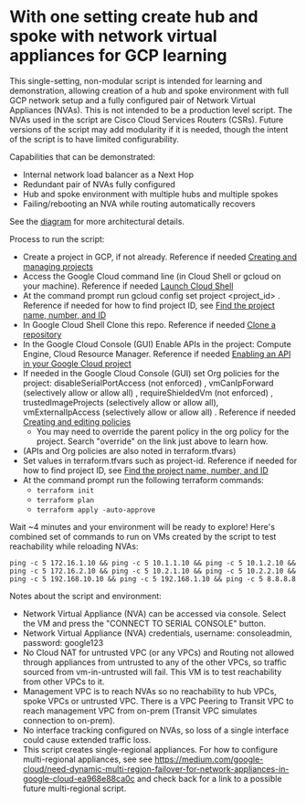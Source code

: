 # With one setting create hub and spoke with network virtual appliances for GCP learning

This single-setting, non-modular script is intended for learning and demonstration, allowing creation of a hub and spoke environment with full GCP network setup and a fully configured pair of Network Virtual Appliances (NVAs). This is not intended to be a production level script. The NVAs used in the script are Cisco Cloud Services Routers (CSRs). Future versions of the script may add modularity if it is needed, though the intent of the script is to have limited configurability.


Capabilities that can be demonstrated:
* Internal network load balancer as a Next Hop
* Redundant pair of NVAs fully configured
* Hub and spoke environment with multiple hubs and multiple spokes
* Failing/rebooting an NVA while routing automatically recovers

See the [diagram](https://github.com/kurtradecki/gcp-nva-ilb-demo/blob/main/diagram.png) for more architectural details.


Process to run the script:
* Create a project in GCP, if not already. Reference if needed [Creating and managing projects ](https://cloud.google.com/resource-manager/docs/creating-managing-projects)
* Access the Google Cloud command line (in Cloud Shell or gcloud on your machine). Reference if needed [Launch Cloud Shell](https://cloud.google.com/shell/docs/launching-cloud-shell)
* At the command prompt run gcloud config set project <project_id> . Reference if needed for how to find project ID, see [Find the project name, number, and ID](https://cloud.google.com/resource-manager/docs/creating-managing-projects#identifying_projects)
* In Google Cloud Shell Clone this repo. Reference if needed [Clone a repository](https://cloud.google.com/shell/docs/version-control#clone_a_repository)
* In the Google Cloud Console (GUI) Enable APIs in the project: Compute Engine, Cloud Resource Manager. Reference if needed [Enabling an API in your Google Cloud project](https://cloud.google.com/endpoints/docs/openapi/enable-api)
* If needed in the Google Cloud Console (GUI) set Org policies for the project: disableSerialPortAccess (not enforced) , vmCanIpForward (selectively allow or allow all) , requireShieldedVm (not enforced) , trustedImageProjects (selectively allow or allow all), vmExternalIpAccess (selectively allow or allow all) . Reference if needed [Creating and editing policies](https://cloud.google.com/resource-manager/docs/organization-policy/creating-managing-policies#creating_and_editing_policies)
  * You may need to override the parent policy in the org policy for the project. Search "override" on the link just above to learn how. 
* (APIs and Org policies are also noted in terraform.tfvars)
* Set values in terraform.tfvars such as project-id. Reference if needed for how to find project ID, see [Find the project name, number, and ID](https://cloud.google.com/resource-manager/docs/creating-managing-projects#identifying_projects)
* At the command prompt run the following terraform commands:
  * `terraform init`
  * `terraform plan`
  * `terraform apply -auto-approve`

Wait ~4 minutes and your environment will be ready to explore! Here's combined set of commands to run on VMs created by the script to test reachability while reloading NVAs: 
```
ping -c 5 172.16.1.10 && ping -c 5 10.1.1.10 && ping -c 5 10.1.2.10 && ping -c 5 172.16.2.10 && ping -c 5 10.2.1.10 && ping -c 5 10.2.2.10 && ping -c 5 192.168.10.10 && ping -c 5 192.168.1.10 && ping -c 5 8.8.8.8
```

Notes about the script and environment:
* Network Virtual Appliance (NVA) can be accessed via console. Select the VM and press the "CONNECT TO SERIAL CONSOLE" button.
* Network Virtual Appliance (NVA) credentials, username: consoleadmin, password: google123 
* No Cloud NAT for untrusted VPC (or any VPCs) and Routing not allowed through appliances from untrusted to any of the other VPCs, so traffic sourced from vm-in-untrusted will fail. This VM is to test reachability from other VPCs to it. 
* Management VPC is to reach NVAs so no reachability to hub VPCs, spoke VPCs or untrusted VPC. There is a VPC Peering to Transit VPC to reach management VPC from on-prem (Transit VPC simulates connection to on-prem). 
* No interface tracking configured on NVAs, so loss of a single interface could cause extended traffic loss.
* This script creates single-regional appliances. For how to configure multi-regional appliances, see see https://medium.com/google-cloud/need-dynamic-multi-region-failover-for-network-appliances-in-google-cloud-ea968e88ca0c and check back for a link to a possible future multi-regional script.
